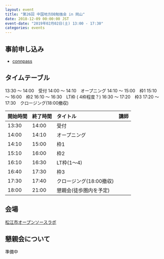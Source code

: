 ```yaml
---
layout: event
title: "第26回 中国地方DB勉強会 in 岡山"
date: 2018-12-09 00:00:00 JST
event-date: "2019年02月02日(土) 13:00 - 17:30"
categories: events
---
```


## 事前申し込み

* [connpass](https://dbstudychugoku.connpass.com/event/112468/)

## タイムテーブル

13:30 ～ 14:00　受付
14:00 ～ 14:10　オープニング
14:10 ～ 15:00　枠1
15:10 ～ 16:00　枠2
16:10 ～ 16:30　LT枠 ( 4枠程度？)
16:30 ～ 17:20　枠3
17:20 ～ 17:30　クロージング(18:00撤収)

| 開始時間 | 終了時間 | タイトル | 講師 |
|:------------ |:--------------|:--------------|:-------------
|13:30 | 14:00　|受付            |
|14:00 | 14:10　|オープニング |
|14:10 | 15:00　| 枠1 |  |
|15:10 | 16:00　| 枠2 |  |
|16:10 | 16:30　| LT枠(1〜4) |  |
|16:40 | 17:30　| 枠3 |  |
|17:30 | 17:40　| クロージング(18:00撤収)|
|18:00 | 21:00　| 懇親会(徒歩圏内を予定)|

## 会場

[松江市オープンソースラボ](http://www1.city.matsue.shimane.jp/jigyousha/sangyou/ruby/rabo_open.html)


## 懇親会について

準備中

